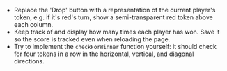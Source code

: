 * Replace the 'Drop' button with a representation of the current player's token, e.g. if it's red's turn, show a semi-transparent red token above each column.
* Keep track of and display how many times each player has won. Save it so the score is tracked even when reloading the page.
* Try to implement the `checkForWinner` function yourself: it should check for four tokens in a row in the horizontal, vertical, and diagonal directions.